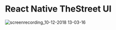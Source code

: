 # React Native TheStreet UI
![screenrecording_10-12-2018 13-03-16](https://user-images.githubusercontent.com/10791045/46883339-b4f40880-ce1f-11e8-8cd8-3c711fb6c2b7.gif)
